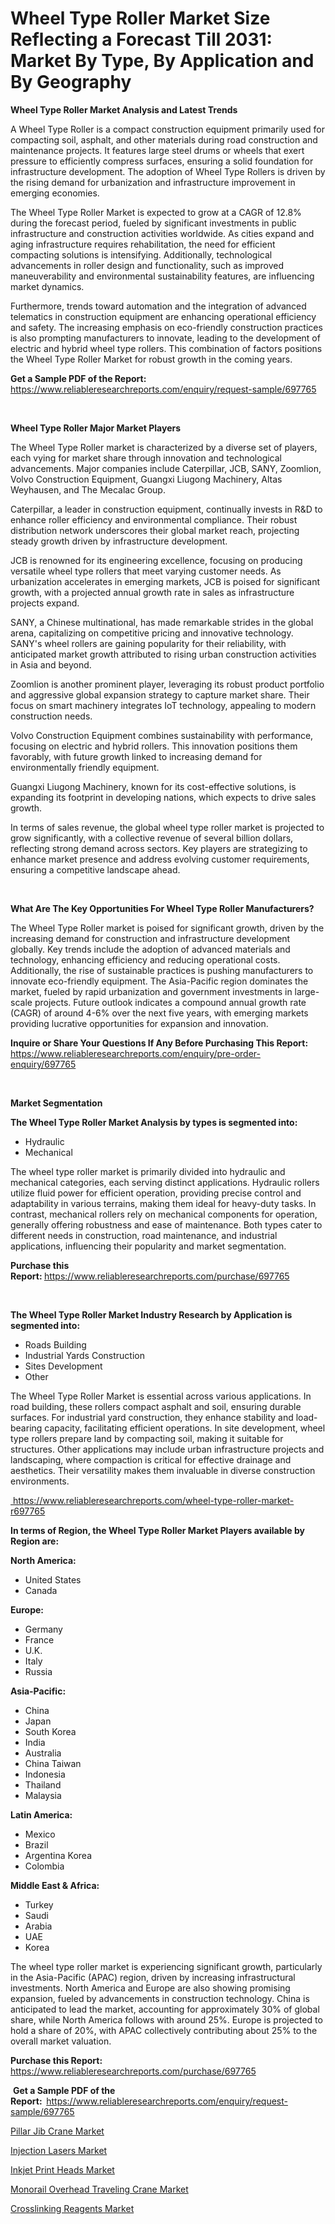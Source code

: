 <p><h1>Wheel Type Roller Market Size Reflecting a Forecast Till 2031: Market By Type, By Application and By Geography</h1></p><p><strong>Wheel Type Roller Market Analysis and Latest Trends</strong></p>
<p><p>A Wheel Type Roller is a compact construction equipment primarily used for compacting soil, asphalt, and other materials during road construction and maintenance projects. It features large steel drums or wheels that exert pressure to efficiently compress surfaces, ensuring a solid foundation for infrastructure development. The adoption of Wheel Type Rollers is driven by the rising demand for urbanization and infrastructure improvement in emerging economies.</p><p>The Wheel Type Roller Market is expected to grow at a CAGR of 12.8% during the forecast period, fueled by significant investments in public infrastructure and construction activities worldwide. As cities expand and aging infrastructure requires rehabilitation, the need for efficient compacting solutions is intensifying. Additionally, technological advancements in roller design and functionality, such as improved maneuverability and environmental sustainability features, are influencing market dynamics. </p><p>Furthermore, trends toward automation and the integration of advanced telematics in construction equipment are enhancing operational efficiency and safety. The increasing emphasis on eco-friendly construction practices is also prompting manufacturers to innovate, leading to the development of electric and hybrid wheel type rollers. This combination of factors positions the Wheel Type Roller Market for robust growth in the coming years.</p></p>
<p><strong>Get a Sample PDF of the Report:&nbsp;</strong> <a href="https://www.reliableresearchreports.com/enquiry/request-sample/697765?utm_campaign=6&utm_medium=2&utm_source=Github&utm_content=ia&utm_term=29092024&utm_id=wheel-type-roller">https://www.reliableresearchreports.com/enquiry/request-sample/697765</a></p>
<p>&nbsp;</p>
<p><strong>Wheel Type Roller Major Market Players</strong></p>
<p><p>The Wheel Type Roller market is characterized by a diverse set of players, each vying for market share through innovation and technological advancements. Major companies include Caterpillar, JCB, SANY, Zoomlion, Volvo Construction Equipment, Guangxi Liugong Machinery, Altas Weyhausen, and The Mecalac Group. </p><p>Caterpillar, a leader in construction equipment, continually invests in R&D to enhance roller efficiency and environmental compliance. Their robust distribution network underscores their global market reach, projecting steady growth driven by infrastructure development.</p><p>JCB is renowned for its engineering excellence, focusing on producing versatile wheel type rollers that meet varying customer needs. As urbanization accelerates in emerging markets, JCB is poised for significant growth, with a projected annual growth rate in sales as infrastructure projects expand.</p><p>SANY, a Chinese multinational, has made remarkable strides in the global arena, capitalizing on competitive pricing and innovative technology. SANY's wheel rollers are gaining popularity for their reliability, with anticipated market growth attributed to rising urban construction activities in Asia and beyond.</p><p>Zoomlion is another prominent player, leveraging its robust product portfolio and aggressive global expansion strategy to capture market share. Their focus on smart machinery integrates IoT technology, appealing to modern construction needs.</p><p>Volvo Construction Equipment combines sustainability with performance, focusing on electric and hybrid rollers. This innovation positions them favorably, with future growth linked to increasing demand for environmentally friendly equipment.</p><p>Guangxi Liugong Machinery, known for its cost-effective solutions, is expanding its footprint in developing nations, which expects to drive sales growth.</p><p>In terms of sales revenue, the global wheel type roller market is projected to grow significantly, with a collective revenue of several billion dollars, reflecting strong demand across sectors. Key players are strategizing to enhance market presence and address evolving customer requirements, ensuring a competitive landscape ahead.</p></p>
<p>&nbsp;</p>
<p><strong>What Are The Key Opportunities For Wheel Type Roller Manufacturers?</strong></p>
<p><p>The Wheel Type Roller market is poised for significant growth, driven by the increasing demand for construction and infrastructure development globally. Key trends include the adoption of advanced materials and technology, enhancing efficiency and reducing operational costs. Additionally, the rise of sustainable practices is pushing manufacturers to innovate eco-friendly equipment. The Asia-Pacific region dominates the market, fueled by rapid urbanization and government investments in large-scale projects. Future outlook indicates a compound annual growth rate (CAGR) of around 4-6% over the next five years, with emerging markets providing lucrative opportunities for expansion and innovation.</p></p>
<p><strong>Inquire or Share Your Questions If Any Before Purchasing This Report:</strong> <a href="https://www.reliableresearchreports.com/enquiry/pre-order-enquiry/697765?utm_campaign=6&utm_medium=2&utm_source=Github&utm_content=ia&utm_term=29092024&utm_id=wheel-type-roller">https://www.reliableresearchreports.com/enquiry/pre-order-enquiry/697765</a></p>
<p>&nbsp;</p>
<p><strong>Market Segmentation</strong></p>
<p><strong>The Wheel Type Roller Market Analysis by types is segmented into:</strong></p>
<p><ul><li>Hydraulic</li><li>Mechanical</li></ul></p>
<p><p>The wheel type roller market is primarily divided into hydraulic and mechanical categories, each serving distinct applications. Hydraulic rollers utilize fluid power for efficient operation, providing precise control and adaptability in various terrains, making them ideal for heavy-duty tasks. In contrast, mechanical rollers rely on mechanical components for operation, generally offering robustness and ease of maintenance. Both types cater to different needs in construction, road maintenance, and industrial applications, influencing their popularity and market segmentation.</p></p>
<p><strong>Purchase this Report:&nbsp;</strong><a href="https://www.reliableresearchreports.com/purchase/697765?utm_campaign=6&utm_medium=2&utm_source=Github&utm_content=ia&utm_term=29092024&utm_id=wheel-type-roller">https://www.reliableresearchreports.com/purchase/697765</a></p>
<p>&nbsp;</p>
<p><strong>The Wheel Type Roller Market Industry Research by Application is segmented into:</strong></p>
<p><ul><li>Roads Building</li><li>Industrial Yards Construction</li><li>Sites Development</li><li>Other</li></ul></p>
<p><p>The Wheel Type Roller Market is essential across various applications. In road building, these rollers compact asphalt and soil, ensuring durable surfaces. For industrial yard construction, they enhance stability and load-bearing capacity, facilitating efficient operations. In site development, wheel type rollers prepare land by compacting soil, making it suitable for structures. Other applications may include urban infrastructure projects and landscaping, where compaction is critical for effective drainage and aesthetics. Their versatility makes them invaluable in diverse construction environments.</p></p>
<p><a href="https://www.reliableresearchreports.com/wheel-type-roller-market-r697765?utm_campaign=6&utm_medium=2&utm_source=Github&utm_content=ia&utm_term=29092024&utm_id=wheel-type-roller">&nbsp;https://www.reliableresearchreports.com/wheel-type-roller-market-r697765</a></p>
<p><strong>In terms of Region, the Wheel Type Roller Market Players available by Region are:</strong></p>
<p>
    <p> <strong> North America: </strong>
        <ul>
            <li>United States</li>
            <li>Canada</li>
        </ul>
        </p> 
    <p> <strong> Europe: </strong>
        <ul>
            <li>Germany</li>
            <li>France</li>
            <li>U.K.</li>
            <li>Italy</li>
            <li>Russia</li>
        </ul>
        </p> 
    <p> <strong> Asia-Pacific: </strong>
        <ul>
            <li>China</li>
            <li>Japan</li>
            <li>South Korea</li>
            <li>India</li>
            <li>Australia</li>
            <li>China Taiwan</li>
            <li>Indonesia</li>
            <li>Thailand</li>
            <li>Malaysia</li>
        </ul>
        </p> 
    <p> <strong> Latin America: </strong>
        <ul>
            <li>Mexico</li>
            <li>Brazil</li>
            <li>Argentina Korea</li>
            <li>Colombia</li>
        </ul>
        </p> 
    <p> <strong> Middle East & Africa: </strong>
        <ul>
            <li>Turkey</li>
            <li>Saudi</li>
            <li>Arabia</li>
            <li>UAE</li>
            <li>Korea</li>
        </ul>
    </p>
    </p>
<p><p>The wheel type roller market is experiencing significant growth, particularly in the Asia-Pacific (APAC) region, driven by increasing infrastructural investments. North America and Europe are also showing promising expansion, fueled by advancements in construction technology. China is anticipated to lead the market, accounting for approximately 30% of global share, while North America follows with around 25%. Europe is projected to hold a share of 20%, with APAC collectively contributing about 25% to the overall market valuation.</p></p>
<p><strong>Purchase this Report: </strong><a href="https://www.reliableresearchreports.com/purchase/697765?utm_campaign=6&utm_medium=2&utm_source=Github&utm_content=ia&utm_term=29092024&utm_id=wheel-type-roller">https://www.reliableresearchreports.com/purchase/697765</a></p>
<p>&nbsp;<strong>Get a Sample PDF of the Report:&nbsp;&nbsp;</strong><a href="https://www.reliableresearchreports.com/enquiry/request-sample/697765?utm_campaign=6&utm_medium=2&utm_source=Github&utm_content=ia&utm_term=29092024&utm_id=wheel-type-roller">https://www.reliableresearchreports.com/enquiry/request-sample/697765</a></p>
<p><strong></strong></p>
<p><p><a href="https://github.com/MaryNelson695/Market-Research-Report-List-1/blob/main/pillar-jib-crane-market.md?utm_campaign=6&utm_medium=2&utm_source=Github&utm_content=ia&utm_term=29092024&utm_id=wheel-type-roller">Pillar Jib Crane Market</a></p><p><a href="https://issuu.com/reportprime-2/docs/injection-lasers-market-size-2030.p_6ec0eee502335f?utm_campaign=6&utm_medium=2&utm_source=Github&utm_content=ia&utm_term=29092024&utm_id=wheel-type-roller">Injection Lasers Market</a></p><p><a href="https://issuu.com/reportprime-2/docs/inkjet-print-heads-market-size-2030_e5b7bf1d9448e2?utm_campaign=6&utm_medium=2&utm_source=Github&utm_content=ia&utm_term=29092024&utm_id=wheel-type-roller">Inkjet Print Heads Market</a></p><p><a href="https://github.com/AshrafKhan865/Market-Research-Report-List-1/blob/main/monorail-overhead-traveling-crane-market.md?utm_campaign=6&utm_medium=2&utm_source=Github&utm_content=ia&utm_term=29092024&utm_id=wheel-type-roller">Monorail Overhead Traveling Crane Market</a></p><p><a href="https://www.linkedin.com/pulse/crosslinking-reagents-market-global-regional-analysis-focus-znbzc?utm_campaign=6&utm_medium=2&utm_source=Github&utm_content=ia&utm_term=29092024&utm_id=wheel-type-roller">Crosslinking Reagents Market</a></p></p>